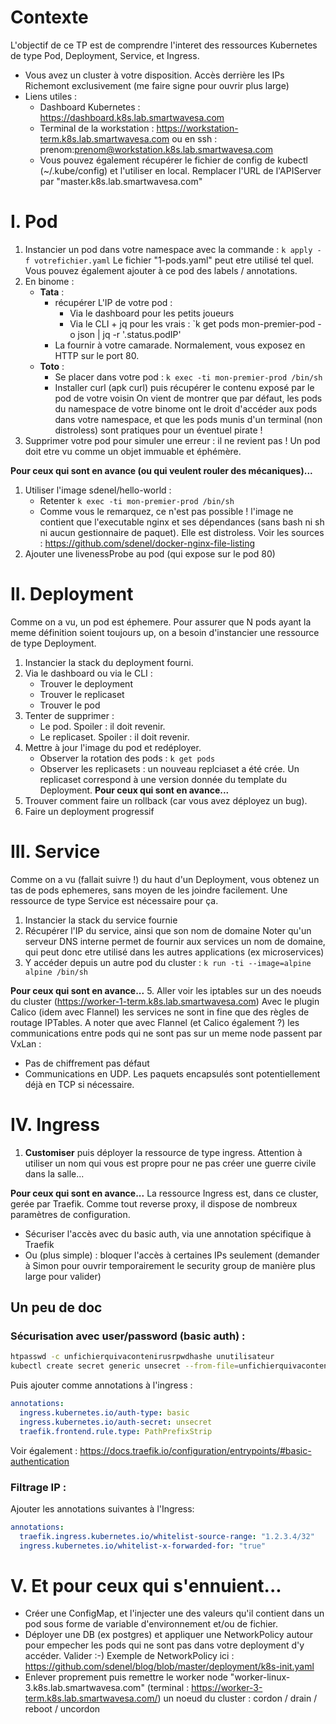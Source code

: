 # Contexte
L'objectif de ce TP est de comprendre l'interet des ressources Kubernetes de type Pod, Deployment, Service, et Ingress.
* Vous avez un cluster à votre disposition. Accès derrière les IPs Richemont exclusivement (me faire signe pour ouvrir plus large)
* Liens utiles :
    * Dashboard Kubernetes : https://dashboard.k8s.lab.smartwavesa.com
    * Terminal de la workstation : https://workstation-term.k8s.lab.smartwavesa.com ou en ssh : prenom:prenom@workstation.k8s.lab.smartwavesa.com
    * Vous pouvez également récupérer le fichier de config de kubectl (~/.kube/config) et l'utiliser en local. Remplacer l'URL de l'APIServer par "master.k8s.lab.smartwavesa.com"

# I. Pod
1. Instancier un pod dans votre namespace avec la commande : `k apply -f votrefichier.yaml`
   Le fichier "1-pods.yaml" peut etre utilisé tel quel. Vous pouvez également ajouter à ce pod des labels / annotations.
2. En binome :
    * **Tata** :
        * récupérer L'IP de votre pod :
            * Via le dashboard pour les petits joueurs
            * Via le CLI + jq pour les vrais : `k get pods mon-premier-pod -o json | jq -r '.status.podIP'
        * La fournir à votre camarade. Normalement, vous exposez en HTTP sur le port 80.
    * **Toto** :
        * Se placer dans votre pod : `k exec -ti mon-premier-prod /bin/sh`
        * Installer curl (apk curl) puis récupérer le contenu exposé par le pod de votre voisin
   On vient de montrer que par défaut, les pods du namespace de votre binome ont le droit d'accéder aux pods dans votre namespace, et que les pods munis d'un terminal (non distroless) sont pratiques pour un éventuel pirate !
3. Supprimer votre pod pour simuler une erreur : il ne revient pas ! Un pod doit etre vu comme un objet immuable et éphémère.

**Pour ceux qui sont en avance (ou qui veulent rouler des mécaniques)...**
1. Utiliser l'image sdenel/hello-world :
    * Retenter `k exec -ti mon-premier-prod /bin/sh`
    * Comme vous le remarquez, ce n'est pas possible ! l'image ne contient que l'executable nginx et ses dépendances (sans bash ni sh ni aucun gestionnaire de paquet). Elle est distroless. Voir les sources : https://github.com/sdenel/docker-nginx-file-listing
2. Ajouter une livenessProbe au pod (qui expose sur le pod 80)

# II. Deployment
Comme on a vu, un pod est éphemere. Pour assurer que N pods ayant la meme définition soient toujours up, on a besoin d'instancier une ressource de type Deployment.

1. Instancier la stack du deployment fourni.
2. Via le dashboard ou via le CLI :
    * Trouver le deployment
    * Trouver le replicaset
    * Trouver le pod
3. Tenter de supprimer :
    * Le pod. Spoiler : il doit revenir.
    * Le replicaset. Spoiler : il doit revenir.
4. Mettre à jour l'image du pod et redéployer.
    * Observer la rotation des pods : `k get pods`
    * Observer les replicasets : un nouveau replciaset a été crée. Un replicaset correspond à une version donnée du template du Deployment.
**Pour ceux qui sont en avance...**
5. Trouver comment faire un rollback (car vous avez déployez un bug).
6. Faire un deployment progressif

# III. Service
Comme on a vu (fallait suivre !) du haut d'un Deployment, vous obtenez un tas de pods ephemeres, sans moyen de les joindre facilement. Une ressource de type Service est nécessaire pour ça.

1. Instancier la stack du service fournie
2. Récupérer l'IP du service, ainsi que son nom de domaine
   Noter qu'un serveur DNS interne permet de fournir aux services un nom de domaine, qui peut donc etre utilisé dans les autres applications (ex microservices)
3. Y accéder depuis un autre pod du cluster : `k run -ti --image=alpine alpine /bin/sh`

**Pour ceux qui sont en avance...**
5. Aller voir les iptables sur un des noeuds du cluster (https://worker-1-term.k8s.lab.smartwavesa.com)
   Avec le plugin Calico (idem avec Flannel) les services ne sont in fine que des règles de routage IPTables.
   A noter que avec Flannel (et Calico également ?) les communications entre pods qui ne sont pas sur un meme node passent par VxLan :
   * Pas de chiffrement pas défaut
   * Communications en UDP. Les paquets encapsulés sont potentiellement déjà en TCP si nécessaire.
   
# IV. Ingress
1. **Customiser** puis déployer la ressource de type ingress. Attention à utiliser un nom qui vous est propre pour ne pas créer une guerre civile dans la salle...

**Pour ceux qui sont en avance...**
La ressource Ingress est, dans ce cluster, gerée par Traefik. Comme tout reverse proxy, il dispose de nombreux paramètres de configuration.
* Sécuriser l'accès avec du basic auth, via une annotation spécifique à Traefik
* Ou (plus simple) : bloquer l'accès à certaines IPs seulement (demander à Simon pour ouvrir temporairement le security group de manière plus large pour valider)
## Un peu de doc
### Sécurisation avec user/password (basic auth) :

```bash
htpasswd -c unfichierquivacontenirusrpwdhashe unutilisateur
kubectl create secret generic unsecret --from-file=unfichierquivacontenirusrpwdhashe
```

Puis ajouter comme annotations à l'ingress :

```yaml
annotations:
  ingress.kubernetes.io/auth-type: basic
  ingress.kubernetes.io/auth-secret: unsecret
  traefik.frontend.rule.type: PathPrefixStrip
```

Voir également : <https://docs.traefik.io/configuration/entrypoints/#basic-authentication>

### Filtrage IP :

Ajouter les annotations suivantes à l'Ingress:

```yaml
annotations:
  traefik.ingress.kubernetes.io/whitelist-source-range: "1.2.3.4/32"
  ingress.kubernetes.io/whitelist-x-forwarded-for: "true"
```




# V. Et pour ceux qui s'ennuient...
* Créer une ConfigMap, et l'injecter une des valeurs qu'il contient dans un pod sous forme de variable d'environnement et/ou de fichier.
* Déployer une DB (ex postgres) et appliquer une NetworkPolicy autour pour empecher les pods qui ne sont pas dans votre deployment d'y accéder. Valider :-) Exemple de NetworkPolicy ici : https://github.com/sdenel/blog/blob/master/deployment/k8s-init.yaml 
* Enlever proprement puis remettre le worker node "worker-linux-3.k8s.lab.smartwavesa.com" (terminal : https://worker-3-term.k8s.lab.smartwavesa.com/) un noeud du cluster : cordon / drain / reboot / uncordon
